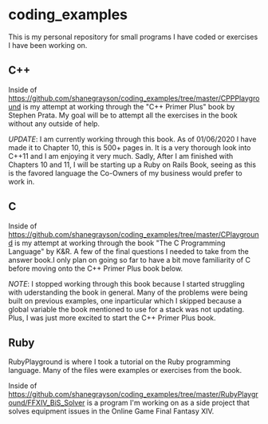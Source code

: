 # coding_examples
This is my personal repository for small programs I have coded or exercises I have been working on.

## C++
Inside of https://github.com/shanegrayson/coding_examples/tree/master/CPPPlayground is my attempt at working through the "C++ Primer Plus" book by Stephen Prata. My goal will be to attempt all the exercises in the book without any outside of help.

*UPDATE*: I am currently working through this book. As of 01/06/2020 I have made it to Chapter 10, this is 500+ pages in. It is a very thorough look into C++11 and I am enjoying it very much. Sadly, After I am finished with Chapters 10 and 11, I will be starting up a Ruby on Rails Book, seeing as this is the favored language the Co-Owners of my business would prefer to work in. 

## C
Inside of https://github.com/shanegrayson/coding_examples/tree/master/CPlayground is my attempt at working through the book "The C Programming Language" by K&R. A few of the final questions I needed to take from the answer book.I only plan on going so far to have a bit move familiarity of C before moving onto the C++ Primer Plus book below.

*NOTE*: I stopped working through this book because I started struggling with uderstanding the book in general. Many of the problems were being built on previous examples, one inparticular which I skipped because a global variable the book mentioned to use for a stack was not updating. Plus, I was just more excited to start the C++ Primer Plus book.

## Ruby
RubyPlayground is where I took a tutorial on the Ruby programming language. Many of the files were examples or exercises from the book.

Inside of https://github.com/shanegrayson/coding_examples/tree/master/RubyPlayground/FFXIV_BiS_Solver is a program I'm working on as a side project that solves equipment issues in the Online Game Final Fantasy XIV.
